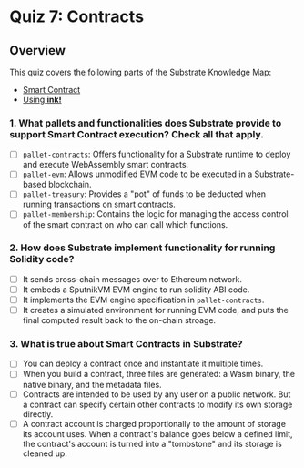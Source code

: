 # Quiz 7: Contracts

## Overview

This quiz covers the following parts of the Substrate Knowledge Map:

- [Smart Contract](../../knowledge-map#smart-contract)
- [Using **ink!**](../../knowledge-map#using-ink!)

### 1. What pallets and functionalities does Substrate provide to support Smart Contract execution? Check all that apply.

- [ ] `pallet-contracts`: Offers functionality for a Substrate runtime to deploy and execute WebAssembly smart contracts.
- [ ] `pallet-evm`: Allows unmodified EVM code to be executed in a Substrate-based blockchain.
- [ ] `pallet-treasury`: Provides a "pot" of funds to be deducted when running transactions on smart contracts.
- [ ] `pallet-membership`: Contains the logic for managing the access control of the smart contract on who can call which functions.

### 2. How does Substrate implement functionality for running Solidity code?

- [ ] It sends cross-chain messages over to Ethereum network.
- [ ] It embeds a SputnikVM EVM engine to run solidity ABI code.
- [ ] It implements the EVM engine specification in `pallet-contracts`.
- [ ] It creates a simulated environment for running EVM code, and puts the final computed result back to the on-chain stroage.

### 3. What is true about Smart Contracts in Substrate?

- [ ] You can deploy a contract once and instantiate it multiple times.
- [ ] When you build a contract, three files are generated: a Wasm binary, the native binary, and the metadata files.
- [ ] Contracts are intended to be used by any user on a public network. But a contract can specify certain other contracts to modify its own storage directly.
- [ ] A contract account is charged proportionally to the amount of storage its account uses. When a contract's balance goes below a defined limit, the contract's account is turned into a "tombstone" and its storage is cleaned up.
